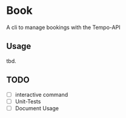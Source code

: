 # Book

A cli to manage bookings with the Tempo-API

## Usage

tbd.

## TODO

- [ ] interactive command
- [ ] Unit-Tests
- [ ] Document Usage
